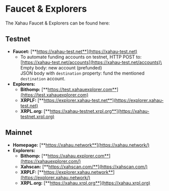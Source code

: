 # Faucet & Explorers

The Xahau Faucet & Explorers can be found here:

## Testnet

* **Faucet:** [**https://xahau-test.net**](https://xahau-test.net)
  * To automate funding accounts on testnet, HTTP POST to:\
    [https://xahau-test.net/accounts](https://xahau-test.net/accounts)\
    Empty body: new account (prefunded)\
    JSON body with `destination` property: fund the mentioned `destination` account.
* **Explorers:**
  * **Bithomp:** [**https://test.xahauexplorer.com**](https://test.xahauexplorer.com)
  * **XRPLF:** [**https://explorer.xahau-test.net**](https://explorer.xahau-test.net)
  * **XRPL.org:** [**https://xahau-testnet.xrpl.org**](https://xahau-testnet.xrpl.org)

## Mainnet

* **Homepage:** [**https://xahau.network**](https://xahau.network/)
* **Explorers:**
  * **Bithomp:** [**https://xahau.explorer.com**](https://xahauexplorer.com/)
  * **Xahscan:** [**https://xahscan.com/**](https://xahscan.com/)
  * **XRPLF:** [**https://explorer.xahau.network**](https://explorer.xahau.network/)
  * **XRPL.org:** [**https://xahau.xrpl.org**](https://xahau.xrpl.org)
